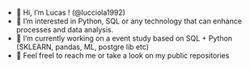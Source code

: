 - 👋 Hi, I’m Lucas ! (@lucciola1992)
- 👀 I’m interested in Python, SQL or any technology that can enhance processes and data analysis.
- 🌱 I’m currently working on a event study based on SQL + Python (SKLEARN, pandas, ML, postgre lib etc)
- 💞️ Feel freel to reach me or take a look on my public repositories

<!---
lucciola1992/lucciola1992 is a ✨ special ✨ repository because its `README.md` (this file) appears on your GitHub profile.
You can click the Preview link to take a look at your changes.
--->

